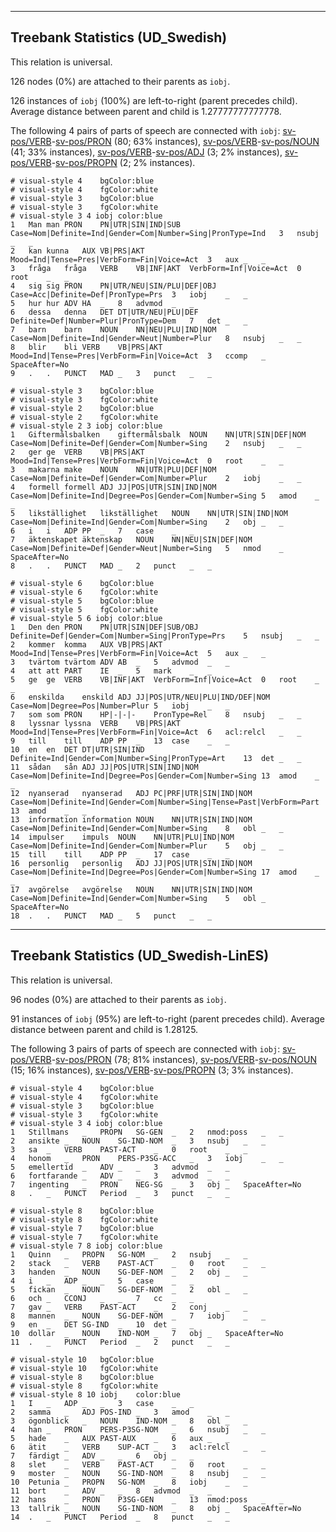 

--------------------------------------------------------------------------------

## Treebank Statistics (UD_Swedish)

This relation is universal.

126 nodes (0%) are attached to their parents as `iobj`.

126 instances of `iobj` (100%) are left-to-right (parent precedes child).
Average distance between parent and child is 1.27777777777778.

The following 4 pairs of parts of speech are connected with `iobj`: [sv-pos/VERB]()-[sv-pos/PRON]() (80; 63% instances), [sv-pos/VERB]()-[sv-pos/NOUN]() (41; 33% instances), [sv-pos/VERB]()-[sv-pos/ADJ]() (3; 2% instances), [sv-pos/VERB]()-[sv-pos/PROPN]() (2; 2% instances).


~~~ conllu
# visual-style 4	bgColor:blue
# visual-style 4	fgColor:white
# visual-style 3	bgColor:blue
# visual-style 3	fgColor:white
# visual-style 3 4 iobj	color:blue
1	Man	man	PRON	PN|UTR|SIN|IND|SUB	Case=Nom|Definite=Ind|Gender=Com|Number=Sing|PronType=Ind	3	nsubj	_	_
2	kan	kunna	AUX	VB|PRS|AKT	Mood=Ind|Tense=Pres|VerbForm=Fin|Voice=Act	3	aux	_	_
3	fråga	fråga	VERB	VB|INF|AKT	VerbForm=Inf|Voice=Act	0	root	_	_
4	sig	sig	PRON	PN|UTR/NEU|SIN/PLU|DEF|OBJ	Case=Acc|Definite=Def|PronType=Prs	3	iobj	_	_
5	hur	hur	ADV	HA	_	8	advmod	_	_
6	dessa	denna	DET	DT|UTR/NEU|PLU|DEF	Definite=Def|Number=Plur|PronType=Dem	7	det	_	_
7	barn	barn	NOUN	NN|NEU|PLU|IND|NOM	Case=Nom|Definite=Ind|Gender=Neut|Number=Plur	8	nsubj	_	_
8	blir	bli	VERB	VB|PRS|AKT	Mood=Ind|Tense=Pres|VerbForm=Fin|Voice=Act	3	ccomp	_	SpaceAfter=No
9	.	.	PUNCT	MAD	_	3	punct	_	_

~~~


~~~ conllu
# visual-style 3	bgColor:blue
# visual-style 3	fgColor:white
# visual-style 2	bgColor:blue
# visual-style 2	fgColor:white
# visual-style 2 3 iobj	color:blue
1	Giftermålsbalken	giftermålsbalk	NOUN	NN|UTR|SIN|DEF|NOM	Case=Nom|Definite=Def|Gender=Com|Number=Sing	2	nsubj	_	_
2	ger	ge	VERB	VB|PRS|AKT	Mood=Ind|Tense=Pres|VerbForm=Fin|Voice=Act	0	root	_	_
3	makarna	make	NOUN	NN|UTR|PLU|DEF|NOM	Case=Nom|Definite=Def|Gender=Com|Number=Plur	2	iobj	_	_
4	formell	formell	ADJ	JJ|POS|UTR|SIN|IND|NOM	Case=Nom|Definite=Ind|Degree=Pos|Gender=Com|Number=Sing	5	amod	_	_
5	likställighet	likställighet	NOUN	NN|UTR|SIN|IND|NOM	Case=Nom|Definite=Ind|Gender=Com|Number=Sing	2	obj	_	_
6	i	i	ADP	PP	_	7	case	_	_
7	äktenskapet	äktenskap	NOUN	NN|NEU|SIN|DEF|NOM	Case=Nom|Definite=Def|Gender=Neut|Number=Sing	5	nmod	_	SpaceAfter=No
8	.	.	PUNCT	MAD	_	2	punct	_	_

~~~


~~~ conllu
# visual-style 6	bgColor:blue
# visual-style 6	fgColor:white
# visual-style 5	bgColor:blue
# visual-style 5	fgColor:white
# visual-style 5 6 iobj	color:blue
1	Den	den	PRON	PN|UTR|SIN|DEF|SUB/OBJ	Definite=Def|Gender=Com|Number=Sing|PronType=Prs	5	nsubj	_	_
2	kommer	komma	AUX	VB|PRS|AKT	Mood=Ind|Tense=Pres|VerbForm=Fin|Voice=Act	5	aux	_	_
3	tvärtom	tvärtom	ADV	AB	_	5	advmod	_	_
4	att	att	PART	IE	_	5	mark	_	_
5	ge	ge	VERB	VB|INF|AKT	VerbForm=Inf|Voice=Act	0	root	_	_
6	enskilda	enskild	ADJ	JJ|POS|UTR/NEU|PLU|IND/DEF|NOM	Case=Nom|Degree=Pos|Number=Plur	5	iobj	_	_
7	som	som	PRON	HP|-|-|-	PronType=Rel	8	nsubj	_	_
8	lyssnar	lyssna	VERB	VB|PRS|AKT	Mood=Ind|Tense=Pres|VerbForm=Fin|Voice=Act	6	acl:relcl	_	_
9	till	till	ADP	PP	_	13	case	_	_
10	en	en	DET	DT|UTR|SIN|IND	Definite=Ind|Gender=Com|Number=Sing|PronType=Art	13	det	_	_
11	sådan	sån	ADJ	JJ|POS|UTR|SIN|IND|NOM	Case=Nom|Definite=Ind|Degree=Pos|Gender=Com|Number=Sing	13	amod	_	_
12	nyanserad	nyanserad	ADJ	PC|PRF|UTR|SIN|IND|NOM	Case=Nom|Definite=Ind|Gender=Com|Number=Sing|Tense=Past|VerbForm=Part	13	amod	_	_
13	information	information	NOUN	NN|UTR|SIN|IND|NOM	Case=Nom|Definite=Ind|Gender=Com|Number=Sing	8	obl	_	_
14	impulser	impuls	NOUN	NN|UTR|PLU|IND|NOM	Case=Nom|Definite=Ind|Gender=Com|Number=Plur	5	obj	_	_
15	till	till	ADP	PP	_	17	case	_	_
16	personlig	personlig	ADJ	JJ|POS|UTR|SIN|IND|NOM	Case=Nom|Definite=Ind|Degree=Pos|Gender=Com|Number=Sing	17	amod	_	_
17	avgörelse	avgörelse	NOUN	NN|UTR|SIN|IND|NOM	Case=Nom|Definite=Ind|Gender=Com|Number=Sing	5	obl	_	SpaceAfter=No
18	.	.	PUNCT	MAD	_	5	punct	_	_

~~~




--------------------------------------------------------------------------------

## Treebank Statistics (UD_Swedish-LinES)

This relation is universal.

96 nodes (0%) are attached to their parents as `iobj`.

91 instances of `iobj` (95%) are left-to-right (parent precedes child).
Average distance between parent and child is 1.28125.

The following 3 pairs of parts of speech are connected with `iobj`: [sv-pos/VERB]()-[sv-pos/PRON]() (78; 81% instances), [sv-pos/VERB]()-[sv-pos/NOUN]() (15; 16% instances), [sv-pos/VERB]()-[sv-pos/PROPN]() (3; 3% instances).


~~~ conllu
# visual-style 4	bgColor:blue
# visual-style 4	fgColor:white
# visual-style 3	bgColor:blue
# visual-style 3	fgColor:white
# visual-style 3 4 iobj	color:blue
1	Stillmans	_	PROPN	SG-GEN	_	2	nmod:poss	_	_
2	ansikte	_	NOUN	SG-IND-NOM	_	3	nsubj	_	_
3	sa	_	VERB	PAST-ACT	_	0	root	_	_
4	honom	_	PRON	PERS-P3SG-ACC	_	3	iobj	_	_
5	emellertid	_	ADV	_	_	3	advmod	_	_
6	fortfarande	_	ADV	_	_	3	advmod	_	_
7	ingenting	_	PRON	NEG-SG	_	3	obj	_	SpaceAfter=No
8	.	_	PUNCT	Period	_	3	punct	_	_

~~~


~~~ conllu
# visual-style 8	bgColor:blue
# visual-style 8	fgColor:white
# visual-style 7	bgColor:blue
# visual-style 7	fgColor:white
# visual-style 7 8 iobj	color:blue
1	Quinn	_	PROPN	SG-NOM	_	2	nsubj	_	_
2	stack	_	VERB	PAST-ACT	_	0	root	_	_
3	handen	_	NOUN	SG-DEF-NOM	_	2	obj	_	_
4	i	_	ADP	_	_	5	case	_	_
5	fickan	_	NOUN	SG-DEF-NOM	_	2	obl	_	_
6	och	_	CCONJ	_	_	7	cc	_	_
7	gav	_	VERB	PAST-ACT	_	2	conj	_	_
8	mannen	_	NOUN	SG-DEF-NOM	_	7	iobj	_	_
9	en	_	DET	SG-IND	_	10	det	_	_
10	dollar	_	NOUN	IND-NOM	_	7	obj	_	SpaceAfter=No
11	.	_	PUNCT	Period	_	2	punct	_	_

~~~


~~~ conllu
# visual-style 10	bgColor:blue
# visual-style 10	fgColor:white
# visual-style 8	bgColor:blue
# visual-style 8	fgColor:white
# visual-style 8 10 iobj	color:blue
1	I	_	ADP	_	_	3	case	_	_
2	samma	_	ADJ	POS-IND	_	3	amod	_	_
3	ögonblick	_	NOUN	IND-NOM	_	8	obl	_	_
4	han	_	PRON	PERS-P3SG-NOM	_	6	nsubj	_	_
5	hade	_	AUX	PAST-AUX	_	6	aux	_	_
6	ätit	_	VERB	SUP-ACT	_	3	acl:relcl	_	_
7	färdigt	_	ADV	_	_	6	obj	_	_
8	slet	_	VERB	PAST-ACT	_	0	root	_	_
9	moster	_	NOUN	SG-IND-NOM	_	8	nsubj	_	_
10	Petunia	_	PROPN	SG-NOM	_	8	iobj	_	_
11	bort	_	ADV	_	_	8	advmod	_	_
12	hans	_	PRON	P3SG-GEN	_	13	nmod:poss	_	_
13	tallrik	_	NOUN	SG-IND-NOM	_	8	obj	_	SpaceAfter=No
14	.	_	PUNCT	Period	_	8	punct	_	_

~~~


